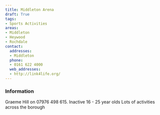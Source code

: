 ```yaml
---
title: Middleton Arena
draft: True
tags:
- Sports Activities
areas:
- Middleton
- Heywood
- Rochdale
contact:
  addresses:
  - Middleton
  phone:
  - 0161 622 4000
  web_addresses:
  - http://link4life.org/
---
```


### Information
Graeme Hill on 07976 498 615.  Inactive 16 - 25 year olds
Lots of activities across the borough

